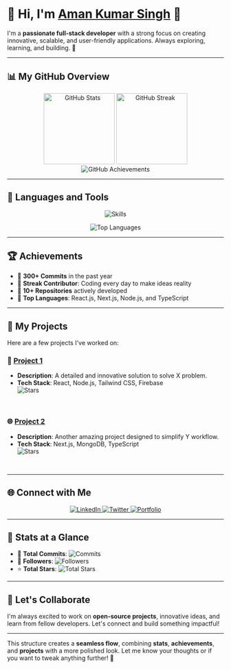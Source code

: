 # 🚀 **Hi, I'm [Aman Kumar Singh](https://www.amankumarsingh.me) 👋**

I'm a **passionate full-stack developer** with a strong focus on creating innovative, scalable, and user-friendly applications. Always exploring, learning, and building. 🚀  

---

## 📊 **My GitHub Overview**

<p align="center">
  <img src="https://github-readme-stats.vercel.app/api?username=Amankumarsinghdeveloper&show_icons=true&theme=radical" alt="GitHub Stats" height="165px" />
  <img src="https://github-readme-streak-stats.herokuapp.com/?user=Amankumarsinghdeveloper&theme=radical" alt="GitHub Streak" height="165px" />
  <br />
  <img src="https://github-profile-trophy.vercel.app/?username=Amankumarsinghdeveloper&theme=radical&no-frame=true&column=6" alt="GitHub Achievements" />
</p>

---

## 🚀 **Languages and Tools**

<p align="center">
  <img src="https://skillicons.dev/icons?i=react,nextjs,nodejs,mongodb,typescript,js,html,css,tailwind,git,firebase,vscode" alt="Skills" />
</p>

<p align="center">
  <img src="https://github-readme-stats.vercel.app/api/top-langs/?username=Amankumarsinghdeveloper&layout=compact&theme=radical" alt="Top Languages" />
</p>

---

## 🏆 **Achievements**

- 🌟 **300+ Commits** in the past year  
- 🏅 **Streak Contributor**: Coding every day to make ideas reality  
- 🚀 **10+ Repositories** actively developed  
- 🌟 **Top Languages**: React.js, Next.js, Node.js, and TypeScript  

---

## 💼 **My Projects**

Here are a few projects I've worked on:

### 🚀 **[Project 1](https://github.com/Amankumarsinghdeveloper/project1)**
- **Description**: A detailed and innovative solution to solve X problem.  
- **Tech Stack**: React, Node.js, Tailwind CSS, Firebase  
![Stars](https://img.shields.io/github/stars/Amankumarsinghdeveloper/project1?style=social)  
<br />

### 🌐 **[Project 2](https://github.com/Amankumarsinghdeveloper/project2)**
- **Description**: Another amazing project designed to simplify Y workflow.  
- **Tech Stack**: Next.js, MongoDB, TypeScript  
![Stars](https://img.shields.io/github/stars/Amankumarsinghdeveloper/project2?style=social)  
<br />

---

## 🌐 **Connect with Me**

<p align="center">
  <a href="https://www.linkedin.com/in/your-name/" target="_blank">
    <img src="https://img.shields.io/badge/-LinkedIn-blue?style=for-the-badge&logo=linkedin" alt="LinkedIn" />
  </a>
  <a href="https://twitter.com/your-twitter-handle" target="_blank">
    <img src="https://img.shields.io/badge/-Twitter-1DA1F2?style=for-the-badge&logo=twitter&logoColor=white" alt="Twitter" />
  </a>
  <a href="https://amankumarsingh.me" target="_blank">
    <img src="https://img.shields.io/badge/-Portfolio-FF5733?style=for-the-badge&logo=web&logoColor=white" alt="Portfolio" />
  </a>
</p>

---

## 🎯 **Stats at a Glance**

- 🚀 **Total Commits**: ![Commits](https://img.shields.io/github/commit-activity/y/Amankumarsinghdeveloper/your-repo?color=green)  
- 🌟 **Followers**: ![Followers](https://img.shields.io/github/followers/Amankumarsinghdeveloper?style=social)  
- ⭐ **Total Stars**: ![Total Stars](https://img.shields.io/github/stars/Amankumarsinghdeveloper?style=social)  

---

## 💬 **Let's Collaborate**

I'm always excited to work on **open-source projects**, innovative ideas, and learn from fellow developers. Let's connect and build something impactful!  

---

This structure creates a **seamless flow**, combining **stats**, **achievements**, and **projects** with a more polished look. Let me know your thoughts or if you want to tweak anything further! 🚀
